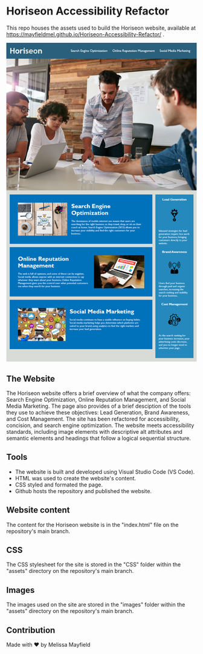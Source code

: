 # Horiseon Accessibility Refactor

This repo houses the assets used to build the Horiseon website, available at https://mayfieldmel.github.io/Horiseon-Accessibility-Refactor/ . 

![Horiseon-website](./assets/images/01-mock-up.png)

## The Website

The Horiseon website offers a brief overview of what the company offers: Search Engine Optimization, Online Reputation Management, and Social Media Marketing. The page also provides of a brief desciption of the tools they use to achieve these objectives: Lead Generation, Brand Awareness, and Cost Management. The site has been refactored for accessibility, concision, and search engine optimization. The website meets accessibility standards, including image elements with descriptive alt attributes and semantic elements and headings that follow a logical sequential structure.

## Tools

* The website is built and developed using Visual Studio Code (VS Code). 
* HTML was used to create the website's content.
* CSS styled and formated the page. 
* Github hosts the repository and published the website.

## Website content

The content for the Horiseon website is in the "index.html" file on the repository's main branch.

## CSS

The CSS stylesheet for the site is stored in the "CSS" folder within the "assets" directory on the repository's main branch. 

## Images

The images used on the site are stored in the "images" folder within the "assets" directory on the repository's main branch.

## Contribution

Made with ❤️ by Melissa Mayfield




